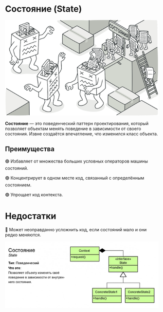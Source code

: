 # Состояние (State)

![img.png](img.png)

**Состояние** — это поведенческий паттерн проектирования, который позволяет объектам менять поведение в зависимости от своего состояния. Извне создаётся впечатление, что изменился класс объекта.


## Преимущества
🟢 Избавляет от множества больших условных операторов машины состояний.

🟢 Концентрирует в одном месте код, связанный с определённым состоянием.

🟢 Упрощает код контекста.

# Недостатки
🔴 Может неоправданно усложнить код, если состояний мало и они редко меняются.

![img_1.png](img_1.png)